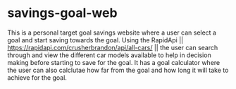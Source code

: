 # savings-goal-web
This is a personal target goal savings website where a user can select a goal and 
start saving towards the goal. 
Using the RapidApi || https://rapidapi.com/crusherbrandon/api/all-cars/ || the user can search through and view the different car models available
to help in decision making before starting to save for the goal. It has a goal calculator where
the user can also calclutae how far from the goal and how long it will take to achieve for the goal.
